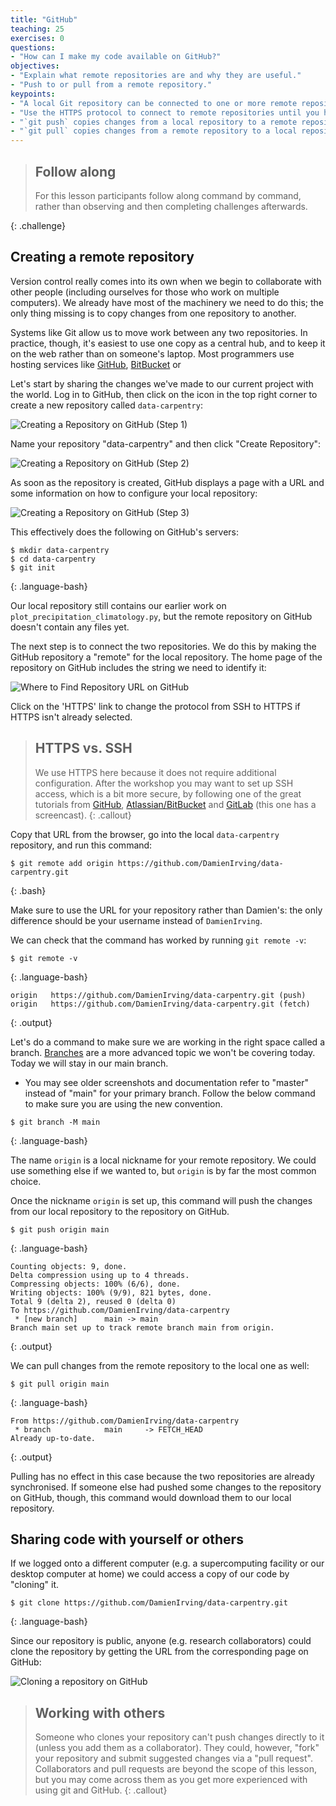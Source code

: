 ```yaml
---
title: "GitHub"
teaching: 25
exercises: 0
questions:
- "How can I make my code available on GitHub?"
objectives:
- "Explain what remote repositories are and why they are useful."
- "Push to or pull from a remote repository."
keypoints:
- "A local Git repository can be connected to one or more remote repositories."
- "Use the HTTPS protocol to connect to remote repositories until you have learned how to set up SSH."
- "`git push` copies changes from a local repository to a remote repository."
- "`git pull` copies changes from a remote repository to a local repository."
---
```


> ## Follow along
>
> For this lesson participants follow along command by command,
> rather than observing and then completing challenges afterwards.
>
{: .challenge}


## Creating a remote repository

Version control really comes into its own when we begin to collaborate with
other people (including ourselves for those who work on multiple computers).
We already have most of the machinery we need to do this; the
only thing missing is to copy changes from one repository to another.

Systems like Git allow us to move work between any two repositories. In
practice, though, it's easiest to use one copy as a central hub, and to keep it
on the web rather than on someone's laptop. Most programmers use hosting
services like [GitHub](https://github.com), [BitBucket](https://bitbucket.org) or

Let's start by sharing the changes we've made to our current project with the
world. Log in to GitHub, then click on the icon in the top right corner to
create a new repository called `data-carpentry`:

![Creating a Repository on GitHub (Step 1)](../fig/06-github-create-repo-01.png)

Name your repository "data-carpentry" and then click "Create Repository":

![Creating a Repository on GitHub (Step 2)](../fig/06-github-create-repo-02.png)

As soon as the repository is created, GitHub displays a page with a URL and some
information on how to configure your local repository:

![Creating a Repository on GitHub (Step 3)](../fig/06-github-create-repo-03.png)

This effectively does the following on GitHub's servers:

~~~
$ mkdir data-carpentry
$ cd data-carpentry
$ git init
~~~
{: .language-bash}

Our local repository still contains our earlier work on `plot_precipitation_climatology.py`,
but the remote repository on GitHub doesn't contain any files yet.

The next step is to connect the two repositories. We do this by making the
GitHub repository a "remote" for the local repository.
The home page of the repository on GitHub includes the string we need to
identify it:

![Where to Find Repository URL on GitHub](../fig/06-github-find-repo-string.png)

Click on the 'HTTPS' link to change the protocol from SSH to HTTPS if
HTTPS isn't already selected.

> ## HTTPS vs. SSH
>
> We use HTTPS here because it does not require additional configuration.  After
> the workshop you may want to set up SSH access, which is a bit more secure, by
> following one of the great tutorials from
> [GitHub](https://help.github.com/articles/generating-ssh-keys),
> [Atlassian/BitBucket](https://confluence.atlassian.com/display/BITBUCKET/Set+up+SSH+for+Git)
> and [GitLab](https://about.gitlab.com/2014/03/04/add-ssh-key-screencast/)
> (this one has a screencast).
{: .callout}

Copy that URL from the browser, go into the local `data-carpentry` repository,
and run this command:

~~~
$ git remote add origin https://github.com/DamienIrving/data-carpentry.git
~~~
{: .bash}

Make sure to use the URL for your repository rather than Damien's: the only
difference should be your username instead of `DamienIrving`.

We can check that the command has worked by running `git remote -v`:

~~~
$ git remote -v
~~~
{: .language-bash}

~~~
origin   https://github.com/DamienIrving/data-carpentry.git (push)
origin   https://github.com/DamienIrving/data-carpentry.git (fetch)
~~~
{: .output}

Let's do a command to make sure we are working in the right space called a branch.   [Branches](https://docs.github.com/en/free-pro-team@latest/github/collaborating-with-issues-and-pull-requests/about-branches) are a more advanced topic we won't be covering today.  Today we will stay in our main branch.
* You may see older screenshots and documentation refer to "master" instead of "main" for your primary branch.  Follow the below command to make sure you are using the new convention.

~~~
$ git branch -M main
~~~
{: .language-bash}

The name `origin` is a local nickname for your remote repository. We could use
something else if we wanted to, but `origin` is by far the most common choice.

Once the nickname `origin` is set up, this command will push the changes from
our local repository to the repository on GitHub.

~~~
$ git push origin main
~~~
{: .language-bash}

~~~
Counting objects: 9, done.
Delta compression using up to 4 threads.
Compressing objects: 100% (6/6), done.
Writing objects: 100% (9/9), 821 bytes, done.
Total 9 (delta 2), reused 0 (delta 0)
To https://github.com/DamienIrving/data-carpentry
 * [new branch]      main -> main
Branch main set up to track remote branch main from origin.
~~~
{: .output}

We can pull changes from the remote repository to the local one as well:

~~~
$ git pull origin main
~~~
{: .language-bash}

~~~
From https://github.com/DamienIrving/data-carpentry
 * branch            main     -> FETCH_HEAD
Already up-to-date.
~~~
{: .output}

Pulling has no effect in this case because the two repositories are already
synchronised. If someone else had pushed some changes to the repository on
GitHub, though, this command would download them to our local repository.

## Sharing code with yourself or others

If we logged onto a different computer
(e.g. a supercomputing facility or our desktop computer at home)
we could access a copy of our code by "cloning" it.

~~~
$ git clone https://github.com/DamienIrving/data-carpentry.git
~~~ 
{: .language-bash}

Since our repository is public,
anyone (e.g. research collaborators) could clone the repository
by getting the URL from the corresponding page on GitHub: 

![Cloning a repository on GitHub](../fig/06-github-clone.png)

> ## Working with others
>
> Someone who clones your repository can't push changes directly to it
> (unless you add them as a collaborator).
> They could, however, "fork" your repository and submit suggested changes via a "pull request".
> Collaborators and pull requests are beyond the scope of this lesson,
> but you may come across them as you get more experienced with 
> using git and GitHub.
{: .callout}
